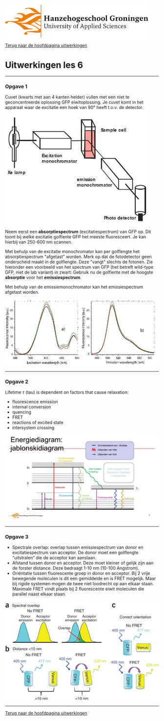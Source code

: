 ![Hanze](../../hanze/hanze.png)

[Terug naar de hoofdpagina uitwerkingen](../uitwerkingen.md)

# Uitwerkingen les 6

---

### Opgave 1

Cuvet (kwarts met aan 4 kanten helder) vullen met een niet te geconcentreerde oplossing GFP eiwitoplossing. Je cuvet komt in het apparaat waar de excitatie een hoek van 90° heeft t.o.v. de detector.

![figure 1](./pics/fig1.jpg)

Neem eerst een **absorptiespectrum** (excitatiespectrum) van GFP op. Dit toont bij welke excitatie golflente GFP het meeste fluoresceert. Je kan hierbij van 250-600 nm scannen. 

Met behulp van de excitatie monochromator kan per golflengte het absorptiespectrum "afgetast" worden. Merk op dat de fotodetector geen onderscheid maakt in de golflengte. Deze "vangt" slechts de fotonen. Zie hieronder een voorbeeld van het spectrum van GFP (het betreft wild-type GFP, niet de lab variant) in zwart:
Gebruik nu de golflente met de hoogste **absorptie** voor het **emissiespectrum**. 

Met behulp van de emissiemonochromator kan het emissiespectrum afgetast worden.

![figure 2](./pics/fig2.jpg)

---

### Opgave 2

Lifetime $\tau$ (tau) is dependent on factors that cause relaxation:
- fluorescence emission 
- internal conversion
- quencing 
- FRET
- reactions of excited state 
- intersystem crossing

![figure 3](./pics/fig3.jpg)

---

### Opgave 3

- Spectrale overlap: overlap tussen emissiespectrum van donor en excitatiespectrum van acceptor. De donor moet een golflengte “uitstralen” die de acceptor kan aanslaan.
- Afstand tussen donor en acceptor. Deze moet kleiner of gelijk zijn aan de forster distance. Deze bedraagt 1-10 nm (10-100 Angstrom).
- Oriëntatie tussen fluorescente groep in donor en acceptor. Bij 2 vrije bewegende moleculen is dit een gemiddelde en is FRET mogelijk. Maar bij rigide systemen mogen de twee niet loodrecht op aan elkaar staan. Maximale FRET vindt plaats bij 2 fluorescente eiwit moleculen die parallel naast elkaar staan.


![figure 4](./pics/fig4.jpg)

--- 

[Terug naar de hoofdpagina uitwerkingen](../uitwerkingen.md)

<script type="text/x-mathjax-config">
  MathJax.Hub.Config({
    tex2jax: {
      inlineMath: [ ['$','$'], ["\\(","\\)"] ],
      processEscapes: true
    }
  });
</script>
    
<script type="text/javascript"
        src="https://cdn.mathjax.org/mathjax/latest/MathJax.js?config=TeX-AMS-MML_HTMLorMML">
</script>